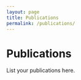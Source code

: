 ```yaml
---
layout: page
title: Publications
permalink: /publications/
---
```

# Publications
List your publications here.
